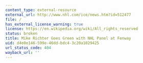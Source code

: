 ```yaml
---
content_type: external-resource
external_url: http://www.nhl.com/ice/news.htm?id=512477
file: /
has_external_license_warning: true
license: https://en.wikipedia.org/wiki/All_rights_reserved
status: broken
title: Mike Richter Goes Green with NHL Panel at Fenway
uid: d4e0e146-599e-46dd-bdc4-3c20a1029425
url_status_code: 404
wayback_url: ''
---
```

